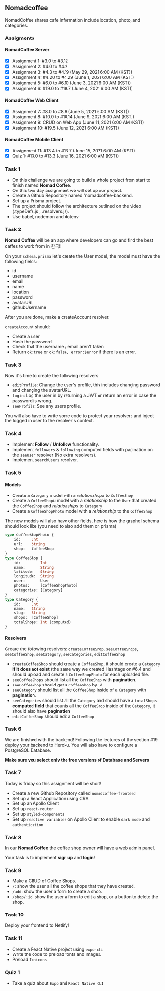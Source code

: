 ## Nomadcoffee

NomadCoffee shares cafe information include location, photo, and categories.

### Assigments

#### NomadCoffee Server

- [x] Assignment 1: #3.0 to #3.12
- [x] Assignment 2: #4.0 to #4.2
- [x] Assignment 3: #4.3 to #4.19 (May 29, 2021 6:00 AM (KST))
- [x] Assignment 4: #4.20 to #4.29 (June 1, 2021 6:00 AM (KST))
- [x] Assignment 5: #6.0 to #6.10 (June 3, 2021 6:00 AM (KST))
- [x] Assignment 6: #19.0 to #19.7 (June 4, 2021 6:00 AM (KST))

#### NomadCoffee Web Client

- [x] Assignment 7: #8.0 to #8.9 (June 5, 2021 6:00 AM (KST))
- [x] Assignment 8: #10.0 to #10.14 (June 9, 2021 6:00 AM (KST))
- [x] Assignment 9: CRUD on Web App (June 11, 2021 6:00 AM (KST))
- [x] Assignment 10: #19.5 (June 12, 2021 6:00 AM (KST))

#### NomadCoffee Mobile Client

- [x] Assignment 11: #13.4 to #13.7 (June 15, 2021 6:00 AM (KST))
- [x] Quiz 1: #13.0 to #13.3 (June 16, 2021 6:00 AM (KST))

### Task 1

- On this challenge we are going to build a whole project from start to finish named **Nomad Coffee**.
- On this two day assignment we will set up our project.
- Create a Github Repository named 'nomadcoffee-backend'.
- Set up a Prisma project.
- The project should follow the architecture outlined on the video (.typeDefs.js , .resolvers.js).
- Use babel, nodemon and dotenv

### Task 2

**Nomad Coffee** will be an app where developers can go and find the best caffes to work from in 한국!!

On your `schema.prisma` let's create the User model, the model must have the following fields:

- id
- username
- email
- name
- location
- password
- avatarURL
- githubUsername

After you are done, make a createAccount resolver.

`createAccount` should:

- Create a user
- Hash the password
- Check that the username / email aren't taken
- Return `ok:true` or `ok:false, error:$error` if there is an error.

### Task 3

Now it's time to create the following resolvers:

- `editProfile`: Change the user's profile, this includes changing password and changing the avatarURL.
- `login`: Log the user in by returning a JWT or return an error in case the password is wrong.
- `seeProfile`: See any users profile.

You will also have to write some code to protect your resolvers and inject the logged in user to the resolver's context.

### Task 4

- Implement **Follow** / **Unfollow** functionality.
- Implement `followers` & `following` computed fields with pagination on the `seeUser` resolver (No extra resolvers).
- Implement `searchUsers` resolver.

### Task 5

#### Models

- Create a `Category` model with a _relationshops_ to `CoffeeShop`
- Create a `CoffeeShop`u model with a _relationship_ to the `User` that created the `CoffeeShop` and _relationships_ to `Category`
- Create a `CoffeeShopPhoto` model with a _relationship_ to the `CoffeeShop`

The new models will also have other fields, here is how the graphql schema should look like (you need to also add them on prisma)

```graphql
type CoffeeShopPhoto {
    id:     Int
    url:    String
    shop:   CoffeeShop
}
type CoffeeShop {
    id:         Int
    name:       String
    latitude:   String
    longitude:  String
    user:       User
    photos:     [CoffeeShopPhoto]
    categories: [Category]
}
type Category {
    id:     Int
    name:   String
    slug:   String
    shops:  [CoffeeShop]
    totalShops: Int (computed)
}
```

#### Resolvers

Create the following resolvers: `createCoffeeShop`, `seeCoffeeShops`, `seeCoffeeShop`, `seeCategory`, `seeCategories`, `editCoffeeShop`

- `createCoffeeShop` should create a `CoffeeShop`, it should create a `Category` **if it does not exist** (the same way we created Hashtags on #6.4 and should upload and create a `CoffeeShopPhoto` for each uploaded file.
- `seeCoffeeShops` should list all the `CoffeeShop` with **pagination**.
- `seeCoffeeShop` should get a `CoffeeShop` by `id`.
- `seeCategory` should list all the `CoffeeShop` inside of a `Category` with **pagination**.
- `seeCategories` should list all the `Category` and should have a `totalShops` **computed field** that counts all the `CoffeeShop` inside of the `Category`, it should also have **pagination**
- `editCoffeeShop` should edit a `CoffeeShop`

### Task 6

We are finished with the backend! Following the lectures of the section #19 deploy your backend to Heroku. You will also have to configure a PostgreSQL Database.

**Make sure you select only the free versions of Database and Servers**

### Task 7

Today is friday so this assignment will be short!

- Create a new Github Repository called `nomadcoffee-frontend`
- Set up a React Application using CRA
- Set up an Apollo Client
- Set up `react-router`
- Set up `styled-components`
- Set up `reactive variables` on Apollo Client to enable `dark mode` and `authentication`

### Task 8

In our **Nomad Coffee** the coffee shop owner will have a web admin panel.

Your task is to implement **sign up** and **login**!

### Task 9

- Make a CRUD of Coffee Shops.
- `/`: show the user all the coffee shops that they have created.
- `/add`: show the user a form to create a shop.
- `/shop/:id`: show the user a form to edit a shop, or a button to delete the shop.

### Task 10

Deploy your frontend to Netlify!

### Task 11

- Create a React Native project using `expo-cli`
- Write the code to preload fonts and images.
- Preload `Ionicons`

### Quiz 1

- Take a quiz about `Expo` and `React Native CLI`
